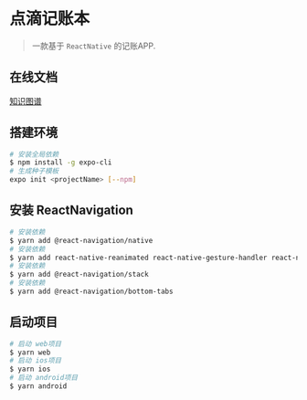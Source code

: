 # 点滴记账本

> 一款基于 `ReactNative` 的记账APP.



## 在线文档

[知识图谱](http://naotu.baidu.com/file/5d37f53106f2e50ab5c6c725238b51bb?token=8708f936097e1800)


## 搭建环境

```bash
# 安装全局依赖
$ npm install -g expo-cli
# 生成种子模板
expo init <projectName> [--npm]
```

## 安装 ReactNavigation

```bash
# 安装依赖
$ yarn add @react-navigation/native
# 安装依赖
$ yarn add react-native-reanimated react-native-gesture-handler react-native-screens react-native-safe-area-context @react-native-community/masked-view
# 安装依赖
$ yarn add @react-navigation/stack
# 安装依赖
$ yarn add @react-navigation/bottom-tabs
```

## 启动项目

```bash
# 启动 web项目
$ yarn web
# 启动 ios项目
$ yarn ios
# 启动 android项目
$ yarn android
```
